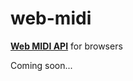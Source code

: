 # web-midi
[**Web MIDI API**](http://webaudio.github.io/web-midi-api/)
for browsers

Coming soon...
